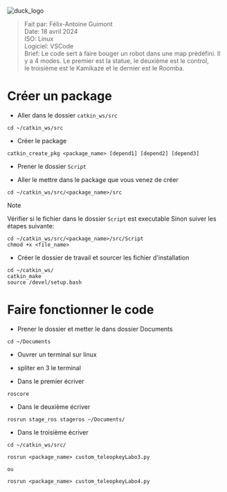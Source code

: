 ![duck_logo](https://github.com/FelixDuck15/SOTR_H24/assets/89605334/5c092b82-f930-4e5f-bd92-b89e0f68a90b)

> Fait par: Félix-Antoine Guimont <br>
> Date: 18 avril 2024 <br>
> ISO: Linux <br>
> Logiciel: VSCode <br>
> Brief: Le code sert à faire bouger un robot dans une map prédéfini. Il y a 4 modes. Le premier est la statue, le deuxième est le control, <br>
> le troisième est le Kamikaze et le dernier est le Roomba. <br>

# Créer un package

* Aller dans le dossier `catkin_ws/src`
```
cd ~/catkin_ws/src
```

* Créer le package 
```
catkin_create_pkg <package_name> [depend1] [depend2] [depend3]
```

* Prener le dossier `Script` 

* Aller le mettre dans le package que vous venez de créer
```
cd ~/catkin_ws/src/<package_name>/src
```
> [!NOTE]  
> Vérifier si le fichier dans le dossier `Script` est executable 
> Sinon suiver les étapes suivante:
> ```
> cd ~/catkin_ws/src/<package_name>/src/Script
> chmod +x <file_name> 
> ```

* Créer le dossier de travail et sourcer les fichier d'installation
``` 
cd ~/catkin_ws/
catkin_make
source /devel/setup.bash 
```

# Faire fonctionner le code
* Prener le dossier et metter le dans dossier Documents
```
cd ~/Documents
```

* Ouvrer un terminal sur linux

* spliter en 3 le terminal

* Dans le premier écriver
```
roscore
```

* Dans le deuxième écriver
```
rosrun stage_ros stageros ~/Documents/
```

* Dans le troisième écriver 
```
cd ~/catkin_ws/src/

rosrun <package_name> custom_teleopkeyLabo3.py

ou 

rosrun <package_name> custom_teleopkeyLabo4.py
```

